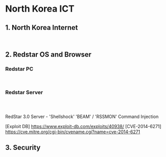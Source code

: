 # North Korea ICT 

## 1. North Korea Internet
~~~


~~~

## 2. Redstar OS and Browser
### Redstar PC
~~~


~~~

### Redstar Server
~~~
 
 
~~~
RedStar 3.0 Server - 'Shellshock' 'BEAM' / 'RSSMON' Command Injection

[Exploit DB] https://www.exploit-db.com/exploits/40938/
[CVE-2014-6271] https://cve.mitre.org/cgi-bin/cvename.cgi?name=cve-2014-6271

## 3. Security
~~~

~~~ 
